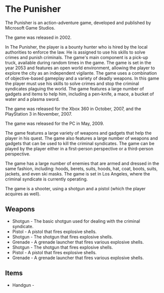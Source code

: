 # The Punisher

The Punisher is an action-adventure game, developed and published by Microsoft Game Studios.

The game was released in 2002.

In The Punisher, the player is a bounty hunter who is hired by the local authorities to enforce the law. He is assigned to use his skills to solve crimes and punish criminals. The game's main component is a pick-up truck, available during random times in the game. The game is set in the year 2053 and features an open world environment, allowing the player to explore the city as an independent vigilante. The game uses a combination of objective-based gameplay and a variety of deadly weapons. In this game the player must use his skills to solve crimes and stop the criminal syndicates plaguing the world. The game features a large number of gadgets and items to help him, including a pen-knife, a mace, a bucket of water and a plasma sword.

The game was released for the Xbox 360 in October, 2007, and the PlayStation 3 in November, 2007.

The game was released for the PC in May, 2009.

The game features a large variety of weapons and gadgets that help the player in his quest. The game also features a large number of weapons and gadgets that can be used to kill the criminal syndicates. The game can be played by the player either in a first-person perspective or a third-person perspective.

The game has a large number of enemies that are armed and dressed in the same fashion, including: hoods, berets, suits, hoods, hat, coat, boots, suits, jackets, and even ski masks. The game is set in Los Angeles, where the criminal syndicate is currently operating.

The game is a shooter, using a shotgun and a pistol (which the player acquires as well).

## Weapons

*   Shotgun - The basic shotgun used for dealing with the criminal syndicate.
*   Pistol - A pistol that fires explosive shells.
*   Shotgun - The shotgun that fires explosive shells.
*   Grenade - A grenade launcher that fires various explosive shells.
*   Shotgun - The shotgun that fires explosive shells.
*   Pistol - A pistol that fires explosive shells.
*   Grenade - A grenade launcher that fires various explosive shells.

## Items

*   Handgun -